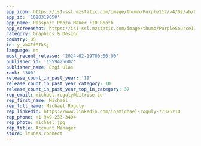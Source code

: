 ```yaml
---
app_icon: https://is1-ssl.mzstatic.com/image/thumb/Purple112/v4/02/ab/67/02ab6749-3781-1c5c-a1b3-f82a68a3d949/AppIcon-0-0-1x_U007emarketing-0-7-0-sRGB-85-220.png/1024x1024bb.png
app_id: '1620319650'
app_name: Passport Photo Maker :ID Booth
app_screenshot: https://is1-ssl.mzstatic.com/image/thumb/PurpleSource116/v4/5b/10/39/5b103928-e7b3-ca8c-b5e8-55dfdce32ca7/0c40cda2-c84f-4450-aaf4-9f0ff60068f7_Apple_iPhone_11_Pro_Max_Screenshot_0.png/1242x2688bb.png
category: Graphics & Design
country: US
id: y_vkXIf8IkSj
language: en
most_recent_release: '2024-02-19T00:00:00'
publisher_id: '1559425602'
publisher_name: Ezgi Ulas
rank: '300'
release_count_in_past_year: '19'
release_count_in_past_year_category: 10
release_count_in_past_year_top_in_category: 37
rep_email: michael.roguly@bitrise.io
rep_first_name: Michael
rep_full_name: Michael Roguly
rep_linkedin: https://www.linkedin.com/in/michael-roguly-77376710
rep_phone: +1 949-233-3404
rep_photo: michael.jpg
rep_title: Account Manager
store: itunes_connect
---
```

